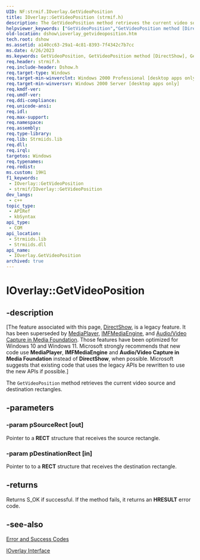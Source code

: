```yaml
---
UID: NF:strmif.IOverlay.GetVideoPosition
title: IOverlay::GetVideoPosition (strmif.h)
description: The GetVideoPosition method retrieves the current video source and destination rectangles.
helpviewer_keywords: ["GetVideoPosition","GetVideoPosition method [DirectShow]","GetVideoPosition method [DirectShow]","IOverlay interface","IOverlay interface [DirectShow]","GetVideoPosition method","IOverlay.GetVideoPosition","IOverlay::GetVideoPosition","IOverlayGetVideoPosition","dshow.ioverlay_getvideoposition","strmif/IOverlay::GetVideoPosition"]
old-location: dshow\ioverlay_getvideoposition.htm
tech.root: dshow
ms.assetid: a140cc63-29a1-4c81-8393-7f4342c7b7cc
ms.date: 4/26/2023
ms.keywords: GetVideoPosition, GetVideoPosition method [DirectShow], GetVideoPosition method [DirectShow],IOverlay interface, IOverlay interface [DirectShow],GetVideoPosition method, IOverlay.GetVideoPosition, IOverlay::GetVideoPosition, IOverlayGetVideoPosition, dshow.ioverlay_getvideoposition, strmif/IOverlay::GetVideoPosition
req.header: strmif.h
req.include-header: Dshow.h
req.target-type: Windows
req.target-min-winverclnt: Windows 2000 Professional [desktop apps only]
req.target-min-winversvr: Windows 2000 Server [desktop apps only]
req.kmdf-ver: 
req.umdf-ver: 
req.ddi-compliance: 
req.unicode-ansi: 
req.idl: 
req.max-support: 
req.namespace: 
req.assembly: 
req.type-library: 
req.lib: Strmiids.lib
req.dll: 
req.irql: 
targetos: Windows
req.typenames: 
req.redist: 
ms.custom: 19H1
f1_keywords:
 - IOverlay::GetVideoPosition
 - strmif/IOverlay::GetVideoPosition
dev_langs:
 - c++
topic_type:
 - APIRef
 - kbSyntax
api_type:
 - COM
api_location:
 - Strmiids.lib
 - Strmiids.dll
api_name:
 - IOverlay.GetVideoPosition
archived: true
---
```


# IOverlay::GetVideoPosition


## -description

\[The feature associated with this page, [DirectShow](/windows/win32/directshow/directshow), is a legacy feature. It has been superseded by [MediaPlayer](/uwp/api/Windows.Media.Playback.MediaPlayer), [IMFMediaEngine](/windows/win32/api/mfmediaengine/nn-mfmediaengine-imfmediaengine), and [Audio/Video Capture in Media Foundation](/windows/win32/medfound/audio-video-capture-in-media-foundation). Those features have been optimized for Windows 10 and Windows 11. Microsoft strongly recommends that new code use **MediaPlayer**, **IMFMediaEngine** and **Audio/Video Capture in Media Foundation** instead of **DirectShow**, when possible. Microsoft suggests that existing code that uses the legacy APIs be rewritten to use the new APIs if possible.\]

The <code>GetVideoPosition</code> method retrieves the current video source and destination rectangles.

## -parameters

### -param pSourceRect [out]

Pointer to a <b>RECT</b> structure that receives the source rectangle.

### -param pDestinationRect [in]

Pointer to to a <b>RECT</b> structure that receives the destination rectangle.

## -returns

Returns S_OK if successful. If the method fails, it returns an <b>HRESULT</b> error code.

## -see-also

<a href="/windows/desktop/DirectShow/error-and-success-codes">Error and Success Codes</a>



<a href="/windows/desktop/api/strmif/nn-strmif-ioverlay">IOverlay Interface</a>